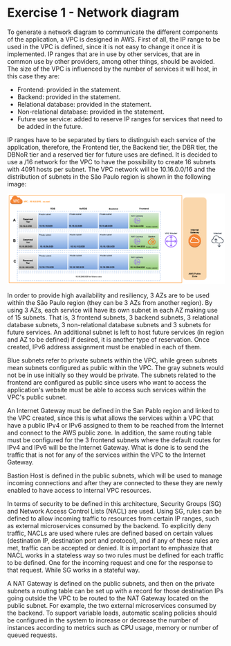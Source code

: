 # Exercise 1 - Network diagram
To generate a network diagram to communicate the different components of the application, a VPC is designed in AWS.
First of all, the IP range to be used in the VPC is defined, since it is not easy to change it once it is implemented. IP ranges that are in use by other services, that are in common use by other providers, among other things, should be avoided. The size of the VPC is influenced by the number of services it will host, in this case they are:
- Frontend: provided in the statement.
- Backend: provided in the statement.
- Relational database: provided in the statement.
- Non-relational database: provided in the statement.
- Future use service: added to reserve IP ranges for services that need to be added in the future.

IP ranges have to be separated by tiers to distinguish each service of the application, therefore, the Frontend tier, the Backend tier, the DBR tier, the DBNoR tier and a reserved tier for future uses are defined. It is decided to use a /16 network for the VPC to have the possibility to create 16 subnets with 4091 hosts per subnet. The VPC network will be 10.16.0.0/16 and the distribution of subnets in the São Paulo region is shown in the following image:

![Final VPC design](./vpc-ex1.png)

In order to provide high availability and resiliency, 3 AZs are to be used within the São Paulo region (they can be 3 AZs from another region). By using 3 AZs, each service will have its own subnet in each AZ making use of 15 subnets. That is, 3 frontend subnets, 3 backend subnets, 3 relational database subnets, 3 non-relational database subnets and 3 subnets for future services. An additional subnet is left to host future services (in region and AZ to be defined) if desired, it is another type of reservation. Once created, IPv6 address assignment must be enabled in each of them.

Blue subnets refer to private subnets within the VPC, while green subnets mean subnets configured as public within the VPC. The gray subnets would not be in use initially so they would be private. The subnets related to the frontend are configured as public since users who want to access the application's website must be able to access such services within the VPC's public subnet.

An Internet Gateway must be defined in the San Pablo region and linked to the VPC created, since this is what allows the services within a VPC that have a public IPv4 or IPv6 assigned to them to be reached from the Internet and connect to the AWS public zone. In addition, the same routing table must be configured for the 3 frontend subnets where the default routes for IPv4 and IPv6 will be the Internet Gateway. What is done is to send the traffic that is not for any of the services within the VPC to the Internet Gateway.

Bastion Host is defined in the public subnets, which will be used to manage incoming connections and after they are connected to these they are newly enabled to have access to internal VPC resources.

In terms of security to be defined in this architecture, Security Groups (SG) and Network Access Control Lists (NACL) are used. Using SG, rules can be defined to allow incoming traffic to resources from certain IP ranges, such as external microservices consumed by the backend. To explicitly deny traffic, NACLs are used where rules are defined based on certain values (destination IP, destination port and protocol), and if any of these rules are met, traffic can be accepted or denied. It is important to emphasize that NACL works in a stateless way so two rules must be defined for each traffic to be defined. One for the incoming request and one for the response to that request. While SG works in a stateful way.

A NAT Gateway is defined on the public subnets, and then on the private subnets a routing table can be set up with a record for those destination IPs going outside the VPC to be routed to the NAT Gateway located on the public subnet. For example, the two external microservices consumed by the backend.
To support variable loads, automatic scaling policies should be configured in the system to increase or decrease the number of instances according to metrics such as CPU usage, memory or number of queued requests.
